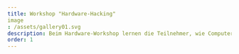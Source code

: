 ```yaml
---
title: Workshop "Hardware-Hacking"
image
: /assets/gallery01.svg
description: Beim Hardware-Workshop lernen die Teilnehmer, wie Computer von innen funktionieren.
order: 1
---
```


